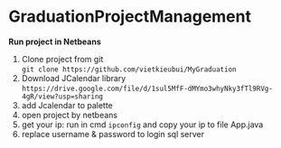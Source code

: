# GraduationProjectManagement

**Run project in Netbeans**                    
1.  Clone project from git                  
`git clone https://github.com/vietkieubui/MyGraduation`                
2. Download JCalendar library    
`https://drive.google.com/file/d/1sul5MfF-dMYmo3whyNky3fTl9RVg-4gR/view?usp=sharing`    
3. add Jcalendar to palette  
4. open project by netbeans
5. get your ip: run in cmd `ipconfig` and copy your ip to file App.java
6. replace username & password to login sql server

